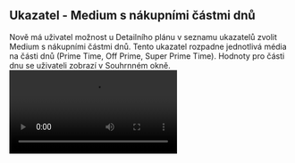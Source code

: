 ﻿---
categories: [fenix]
layout: fenix
---
## Ukazatel - Medium s nákupními částmi dnů 
Nově má uživatel možnost u Detailního plánu v seznamu ukazatelů zvolit Medium s nákupními částmi dnů. 
Tento ukazatel rozpadne jednotlivá média na části dnů (Prime Time, Off Prime, Super Prime Time). Hodnoty pro části dnu se uživateli zobrazí v Souhrnném okně.
<video src="{{site.url}}/data/nakupni_new.mp4" type="video/mp4" controls></video>
